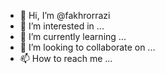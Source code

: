 - 👋 Hi, I’m @fakhrorrazi
- 👀 I’m interested in ...
- 🌱 I’m currently learning ...
- 💞️ I’m looking to collaborate on ...
- 📫 How to reach me ...

<!---
fakhrorrazi/fakhrorrazi is a ✨ special ✨ repository because its `README.md` (this file) appears on your GitHub profile.
You can click the Preview link to take a look at your changes.
--->
